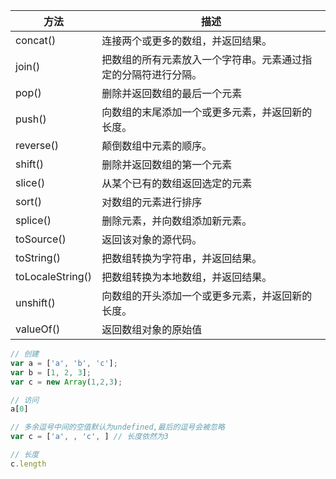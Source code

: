 方法|描述
-|-
concat()|	连接两个或更多的数组，并返回结果。
join()|	把数组的所有元素放入一个字符串。元素通过指定的分隔符进行分隔。
pop()|	删除并返回数组的最后一个元素
push()|	向数组的末尾添加一个或更多元素，并返回新的长度。
reverse()|	颠倒数组中元素的顺序。
shift()|	删除并返回数组的第一个元素
slice()|	从某个已有的数组返回选定的元素
sort()|	对数组的元素进行排序
splice()|	删除元素，并向数组添加新元素。
toSource()|	返回该对象的源代码。
toString()|	把数组转换为字符串，并返回结果。
toLocaleString()|	把数组转换为本地数组，并返回结果。
unshift()|	向数组的开头添加一个或更多元素，并返回新的长度。
valueOf()|	返回数组对象的原始值

```javascript
// 创建
var a = ['a', 'b', 'c'];
var b = [1, 2, 3];
var c = new Array(1,2,3);

// 访问
a[0]

// 多余逗号中间的空值默认为undefined,最后的逗号会被忽略
var c = ['a', , 'c', ] // 长度依然为3

// 长度
c.length
```
